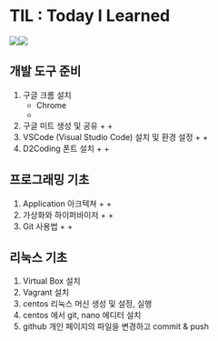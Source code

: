 # TIL : Today I Learned
      
<img src="https://img.shields.io/badge/Blog-20C997?style=for-the-badge&logo=Velog&logoColor=white"><img src="https://img.shields.io/badge/Notion-000000?style=for-the-badge&logo=Notion&logoColor=White">

## 개발 도구 준비

1. 구글 크롬 설치
    + Chrome
    + 
2. 구글 미트 생성 및 공유
    + 
    + 
3. VSCode (Visual Studio Code) 설치 및 환경 설정
    + 
    + 
4. D2Coding 폰트 설치
    + 
    + 

## 프로그래밍 기초

1. Application 아크텍쳐
    + 
    + 
2. 가상화와 하이퍼바이저
    + 
    + 
3. Git 사용법
    + 
    + 

## 리눅스 기초

1. Virtual Box 설치
2. Vagrant 설치
3. centos 리눅스 머신 생성 및 설정, 실행
4. centos 에서 git, nano 에디터 설치
5. github 개인 페이지의 파일을 변경하고 commit & push
